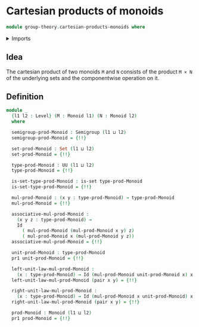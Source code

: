 # Cartesian products of monoids

```agda
module group-theory.cartesian-products-monoids where
```

<details><summary>Imports</summary>

```agda
open import foundation.dependent-pair-types
open import foundation.equality-cartesian-product-types
open import foundation.identity-types
open import foundation.sets
open import foundation.universe-levels

open import group-theory.cartesian-products-semigroups
open import group-theory.monoids
open import group-theory.semigroups
```

</details>

## Idea

The cartesian product of two monoids `M` and `N` consists of the product `M × N`
of the underlying sets and the componentwise operation on it.

## Definition

```agda
module _
  {l1 l2 : Level} (M : Monoid l1) (N : Monoid l2)
  where

  semigroup-prod-Monoid : Semigroup (l1 ⊔ l2)
  semigroup-prod-Monoid = {!!}

  set-prod-Monoid : Set (l1 ⊔ l2)
  set-prod-Monoid = {!!}

  type-prod-Monoid : UU (l1 ⊔ l2)
  type-prod-Monoid = {!!}

  is-set-type-prod-Monoid : is-set type-prod-Monoid
  is-set-type-prod-Monoid = {!!}

  mul-prod-Monoid : (x y : type-prod-Monoid) → type-prod-Monoid
  mul-prod-Monoid = {!!}

  associative-mul-prod-Monoid :
    (x y z : type-prod-Monoid) →
    Id
      ( mul-prod-Monoid (mul-prod-Monoid x y) z)
      ( mul-prod-Monoid x (mul-prod-Monoid y z))
  associative-mul-prod-Monoid = {!!}

  unit-prod-Monoid : type-prod-Monoid
  pr1 unit-prod-Monoid = {!!}

  left-unit-law-mul-prod-Monoid :
    (x : type-prod-Monoid) → Id (mul-prod-Monoid unit-prod-Monoid x) x
  left-unit-law-mul-prod-Monoid (pair x y) = {!!}

  right-unit-law-mul-prod-Monoid :
    (x : type-prod-Monoid) → Id (mul-prod-Monoid x unit-prod-Monoid) x
  right-unit-law-mul-prod-Monoid (pair x y) = {!!}

  prod-Monoid : Monoid (l1 ⊔ l2)
  pr1 prod-Monoid = {!!}
```
